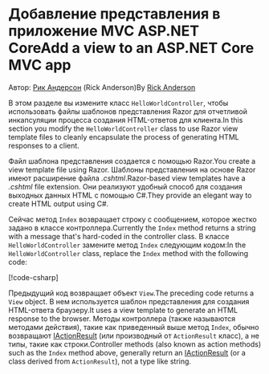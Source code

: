 # <a name="add-a-view-to-an-aspnet-core-mvc-app"></a><span data-ttu-id="56962-101">Добавление представления в приложение MVC ASP.NET Core</span><span class="sxs-lookup"><span data-stu-id="56962-101">Add a view to an ASP.NET Core MVC app</span></span>

<span data-ttu-id="56962-102">Автор: [Рик Андерсон](https://twitter.com/RickAndMSFT) (Rick Anderson)</span><span class="sxs-lookup"><span data-stu-id="56962-102">By [Rick Anderson](https://twitter.com/RickAndMSFT)</span></span>

<span data-ttu-id="56962-103">В этом разделе вы измените класс `HelloWorldController`, чтобы использовать файлы шаблонов представления Razor для отчетливой инкапсуляции процесса создания HTML-ответов для клиента.</span><span class="sxs-lookup"><span data-stu-id="56962-103">In this section you modify the `HelloWorldController` class to use Razor view template files to cleanly encapsulate the process of generating HTML responses to a client.</span></span>

<span data-ttu-id="56962-104">Файл шаблона представления создается с помощью Razor.</span><span class="sxs-lookup"><span data-stu-id="56962-104">You create a view template file using Razor.</span></span> <span data-ttu-id="56962-105">Шаблоны представления на основе Razor имеют расширение файла *.cshtml*.</span><span class="sxs-lookup"><span data-stu-id="56962-105">Razor-based view templates have a *.cshtml* file extension.</span></span> <span data-ttu-id="56962-106">Они реализуют удобный способ для создания выходных данных HTML с помощью C#.</span><span class="sxs-lookup"><span data-stu-id="56962-106">They provide an elegant way to create HTML output using C#.</span></span>

<span data-ttu-id="56962-107">Сейчас метод `Index` возвращает строку с сообщением, которое жестко задано в классе контроллера.</span><span class="sxs-lookup"><span data-stu-id="56962-107">Currently the `Index` method returns a string with a message that's hard-coded in the controller class.</span></span> <span data-ttu-id="56962-108">В классе `HelloWorldController` замените метод `Index` следующим кодом:</span><span class="sxs-lookup"><span data-stu-id="56962-108">In the `HelloWorldController` class, replace the `Index` method with the following code:</span></span>

[!code-csharp[](~/tutorials/first-mvc-app/start-mvc/sample/MvcMovie/Controllers/HelloWorldController.cs?name=snippet_4)]

<span data-ttu-id="56962-109">Предыдущий код возвращает объект `View`.</span><span class="sxs-lookup"><span data-stu-id="56962-109">The preceding code returns a `View` object.</span></span> <span data-ttu-id="56962-110">В нем используется шаблон представления для создания HTML-ответа браузеру.</span><span class="sxs-lookup"><span data-stu-id="56962-110">It uses a view template to generate an HTML response to the browser.</span></span> <span data-ttu-id="56962-111">Методы контроллера (также называются методами действия), такие как приведенный выше метод `Index`, обычно возвращают [IActionResult](/dotnet/api/microsoft.aspnetcore.mvc.iactionresult) (или производный от `ActionResult` класс), а не типы, такие как строки.</span><span class="sxs-lookup"><span data-stu-id="56962-111">Controller methods (also known as action methods) such as the `Index` method above, generally return an [IActionResult](/dotnet/api/microsoft.aspnetcore.mvc.iactionresult) (or a class derived from `ActionResult`), not a type like string.</span></span>
